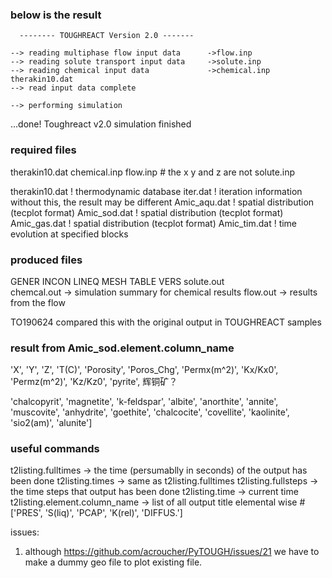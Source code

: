 ### below is the result 

      -------- TOUGHREACT Version 2.0 ------- 

    --> reading multiphase flow input data      ->flow.inp
    --> reading solute transport input data     ->solute.inp
    --> reading chemical input data             ->chemical.inp therakin10.dat
    --> read input data complete

    --> performing simulation


  ...done! Toughreact v2.0 simulation finished





### required files
therakin10.dat
chemical.inp
flow.inp   # the x y and z are not 
solute.inp


therakin10.dat             ! thermodynamic database
iter.dat                   ! iteration information    without this, the result may be different
Amic_aqu.dat               ! spatial distribution (tecplot format)
Amic_sod.dat               ! spatial distribution (tecplot format)
Amic_gas.dat               ! spatial distribution (tecplot format)
Amic_tim.dat               ! time evolution at specified blocks


### produced files
GENER 
INCON 
LINEQ 
MESH 
TABLE 
VERS
solute.out    
chemcal.out    -> simulation summary for chemical results
flow.out       -> results from the flow



TO190624 compared this with the original output in TOUGHREACT samples


### result from Amic_sod.element.column_name
'X',
'Y',
'Z',
'T(C)',
'Porosity',
'Poros_Chg',
'Permx(m^2)',
'Kx/Kx0',
'Permz(m^2)',
'Kz/Kz0',
'pyrite', 辉铜矿？

'chalcopyrit',
'magnetite',
'k-feldspar',
'albite',
'anorthite',
'annite',
'muscovite',
'anhydrite',
'goethite',
'chalcocite',
'covellite', 
'kaolinite',
'sio2(am)',
'alunite']     


### useful commands
t2listing.fulltimes  -> the time (persumablly in seconds) of the output has been done
t2listing.times      -> same as t2listing.fulltimes
t2listing.fullsteps  -> the time steps that output has been done
t2listing.time       -> current time
t2listing.element.column_name  -> list of all output title elemental wise # ['PRES', 'S(liq)', 'PCAP', 'K(rel)', 'DIFFUS.']


issues:
1. although https://github.com/acroucher/PyTOUGH/issues/21 we have to make a dummy geo file to plot existing file.